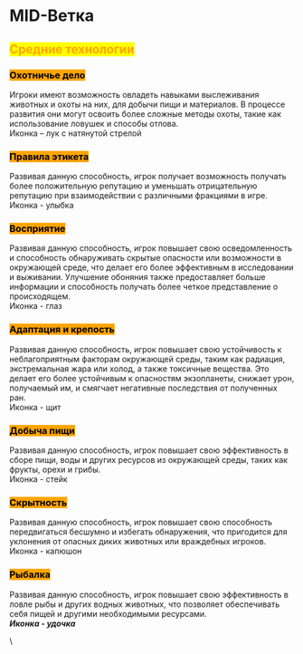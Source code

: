 # MID-Ветка

## <mark style="color:orange;">Средние технологии</mark>

### <mark style="background-color:orange;">Охотничье дело</mark>

Игроки имеют возможность овладеть навыками выслеживания животных и охоты на них, для добычи пищи и материалов. В процессе развития они могут освоить более сложные методы охоты, такие как использование ловушек и способы отлова.\
Иконка – лук с натянутой стрелой

### <mark style="background-color:orange;">Правила этикета</mark>&#x20;

Развивая данную способность, игрок получает возможность получать более положительную репутацию и уменьшать отрицательную репутацию при взаимодействии с различными фракциями в игре.\
Иконка  - улыбка

### <mark style="background-color:orange;">Восприятие</mark>&#x20;

Развивая данную способность, игрок повышает свою осведомленность и способность обнаруживать скрытые опасности или возможности в окружающей среде, что делает его более эффективным в исследовании и выживании. Улучшение обоняния также предоставляет больше информации и способность получать более четкое представление о происходящем.\
Иконка  - глаз

### <mark style="background-color:orange;">Адаптация и крепость</mark>

Развивая данную способность, игрок повышает свою устойчивость к неблагоприятным факторам окружающей среды, таким как радиация, экстремальная жара или холод, а также токсичные вещества. Это делает его более устойчивым к опасностям экзопланеты, снижает урон, получаемый им, и смягчает негативные последствия от полученных ран.\
Иконка  - щит

### <mark style="background-color:orange;">Добыча пищи</mark>

Развивая данную способность, игрок повышает свою эффективность в сборе пищи, воды и других ресурсов из окружающей среды, таких как фрукты, орехи и грибы.\
Иконка - стейк

### <mark style="background-color:orange;">Скрытность</mark>

Развивая данную способность, игрок повышает свою способность передвигаться бесшумно и избегать обнаружения, что пригодится для уклонения от опасных диких животных или враждебных игроков.\
Иконка - капюшон

### <mark style="background-color:orange;">Рыбалка</mark>

Развивая данную способность, игрок повышает свою эффективность в ловле рыбы и других водных животных, что позволяет обеспечивать себя пищей и другими необходимыми ресурсами.\
_**Иконка - удочка**_

\
